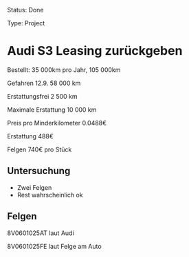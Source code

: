 Status: Done

Type: Project

# Audi S3 Leasing zurückgeben

Bestellt: 35 000km pro Jahr, 105 000km

Gefahren 12.9. 58 000 km

Erstattungsfrei 2 500 km

Maximale Erstattung 10 000 km

Preis pro Minderkilometer 0.0488€

Erstattung 488€

Felgen 740€ pro Stück

## Untersuchung

- Zwei Felgen
- Rest wahrscheinlich ok

## Felgen

8V0601025AT laut Audi

8V0601025FE laut Felge am Auto



